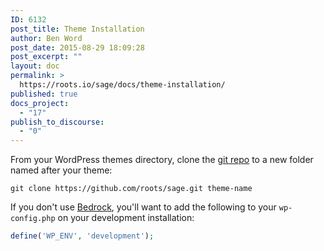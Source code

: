```yaml
---
ID: 6132
post_title: Theme Installation
author: Ben Word
post_date: 2015-08-29 18:09:28
post_excerpt: ""
layout: doc
permalink: >
  https://roots.io/sage/docs/theme-installation/
published: true
docs_project:
  - "17"
publish_to_discourse:
  - "0"
---
```

From your WordPress themes directory, clone the [git repo](https://github.com/roots/sage) to a new folder named after your theme:

```
git clone https://github.com/roots/sage.git theme-name
```

If you don't use [Bedrock](https://roots.io/bedrock/), you'll want to add the following to your `wp-config.php` on your development installation:

```php
define('WP_ENV', 'development');
```